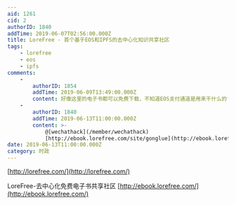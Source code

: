 ```yaml
---
aid: 1261
cid: 2
authorID: 1840
addTime: 2019-06-07T02:56:00.000Z
title: LoreFree - 首个基于EOS和IPFS的去中心化知识共享社区
tags:
    - lorefree
    - eos
    - ipfs
comments:
    -
        authorID: 1854
        addTime: 2019-06-09T13:49:00.000Z
        content: 好像这里的电子书都可以免费下载，不知道EOS支付通道是用来干什么的？
    -
        authorID: 1840
        addTime: 2019-06-13T11:00:00.000Z
        content: >-
            @[wechathack](/member/wechathack)
            [http://ebook.lorefree.com/site/gonglue](http://ebook.lorefree.com/site/gonglue)
date: 2019-06-13T11:00:00.000Z
category: 时政
---
```


[http://lorefree.com/](http://lorefree.com/)

LoreFree-去中心化免费电子书共享社区 [http://ebook.lorefree.com/](http://ebook.lorefree.com/)
